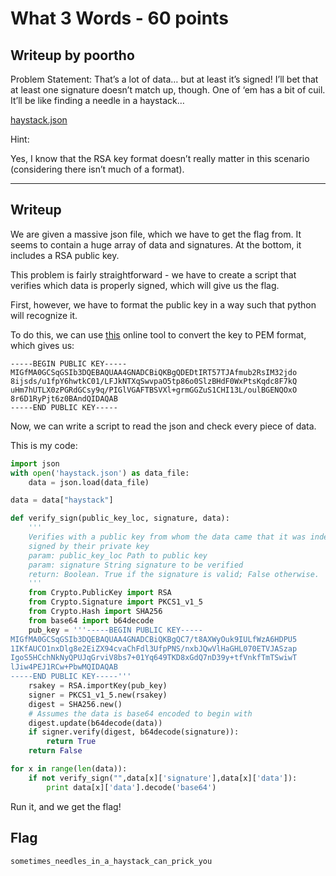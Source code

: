 
What 3 Words - 60 points
===

Writeup by poortho
------
Problem Statement:
That’s a lot of data… but at least it’s signed! I’ll bet that at least one signature doesn’t match up, though. One of ‘em has a bit of cuil. It’ll be like finding a needle in a haystack…

[haystack.json](https://github.com/hgarrereyn/Th3g3ntl3man-CTF-Writeups/raw/66038b5e3e96aff65fa07ddfe5c1fb1abfa2f61a/2017/PACTF_2017/problems/bartik/Haystack/haystack.json)

Hint:

Yes, I know that the RSA key format doesn’t really matter in this scenario (considering there isn’t much of a format).

------

Writeup
------
We are given a massive json file, which we have to get the flag from. It seems to contain a huge array of data and signatures. At the bottom, it includes a RSA public key.

This problem is fairly straightforward - we have to create a script that verifies which data is properly signed, which will give us the flag.

First, however, we have to format the public key in a way such that python will recognize it.

To do this, we can use [this](https://superdry.apphb.com/tools/online-rsa-key-converter) online tool to convert the key to PEM format, which gives us:
```
-----BEGIN PUBLIC KEY-----
MIGfMA0GCSqGSIb3DQEBAQUAA4GNADCBiQKBgQDEDtIRT57TJAfmub2RsIM32jdo
8ijsds/u1fpY6hwtkC01/LFJkNTXqSwvpaO5tp86o0SlzBHdF0WxPtsKqdc8F7kQ
uHm7hUTLX0zPGRdGCsy9q/PIGlVGAFTBSVXl+grmGGZuS1CHI13L/oulBGENQOxO
8r6D1RyPjt6z0BAndQIDAQAB
-----END PUBLIC KEY-----
```

Now, we can write a script to read the json and check every piece of data.

This is my code:
```python
import json
with open('haystack.json') as data_file:    
    data = json.load(data_file)

data = data["haystack"]

def verify_sign(public_key_loc, signature, data):
    '''
    Verifies with a public key from whom the data came that it was indeed
    signed by their private key
    param: public_key_loc Path to public key
    param: signature String signature to be verified
    return: Boolean. True if the signature is valid; False otherwise.
    '''
    from Crypto.PublicKey import RSA
    from Crypto.Signature import PKCS1_v1_5
    from Crypto.Hash import SHA256
    from base64 import b64decode
    pub_key = '''-----BEGIN PUBLIC KEY-----
MIGfMA0GCSqGSIb3DQEBAQUAA4GNADCBiQKBgQC7/t8AXWyOuk9IULfWzA6HDPU5
1IKfAUCO1nxDlg8e2EiZX94cvaChFdl3UfpPNS/nxbJQwVlHaGHL070ETVJASzap
IgoS5HCchNkNyQPUJqGrviV8bs7+01Yq649TKD8xGdQ7nD39y+tfVnkfTmTSwiwT
lJiw4PEJ1RCw+PbwMQIDAQAB
-----END PUBLIC KEY-----'''
    rsakey = RSA.importKey(pub_key)
    signer = PKCS1_v1_5.new(rsakey)
    digest = SHA256.new()
    # Assumes the data is base64 encoded to begin with
    digest.update(b64decode(data))
    if signer.verify(digest, b64decode(signature)):
        return True
    return False

for x in range(len(data)):
    if not verify_sign("",data[x]['signature'],data[x]['data']):
        print data[x]['data'].decode('base64')

```
Run it, and we get the flag!


Flag
------

`sometimes_needles_in_a_haystack_can_prick_you`
